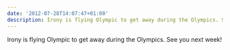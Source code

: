 ```yaml
---
date: '2012-07-28T14:07:47+01:00'
description: Irony is flying Olympic to get away during the Olympics. See you next week!
---
```

Irony is flying Olympic to get away during the Olympics. See you next week!

